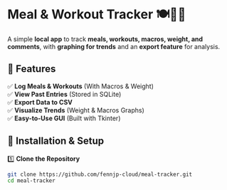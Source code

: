 # Meal & Workout Tracker 🍽️🏋️‍♂️  

A simple **local app** to track **meals, workouts, macros, weight, and comments**, with **graphing for trends** and an **export feature** for analysis.  

## 📌 Features  
✅ **Log Meals & Workouts** (With Macros & Weight)  
✅ **View Past Entries** (Stored in SQLite)  
✅ **Export Data to CSV**  
✅ **Visualize Trends** (Weight & Macros Graphs)  
✅ **Easy-to-Use GUI** (Built with Tkinter)  

## 🚀 Installation & Setup  

1️⃣ **Clone the Repository**  
```bash
git clone https://github.com/fennjp-cloud/meal-tracker.git
cd meal-tracker